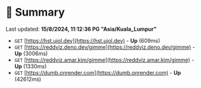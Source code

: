 # 📖 Summary
Last updated: **15/8/2024, 11:12:36 PG "Asia/Kuala_Lumpur"**

- `GET` [https://hst.ujol.dev](https://hst.ujol.dev) - **Up** (609ms)
- `GET` [https://reddviz.deno.dev/gimme](https://reddviz.deno.dev/gimme) - **Up** (3006ms)
- `GET` [https://reddviz.amar.kim/gimme](https://reddviz.amar.kim/gimme) - **Up** (1330ms)
- `GET` [https://dumb.onrender.com](https://dumb.onrender.com) - **Up** (42612ms)
